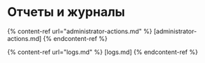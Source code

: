 # Отчеты и журналы

{% content-ref url="administrator-actions.md" %}
[administrator-actions.md]
{% endcontent-ref %}

{% content-ref url="logs.md" %}
[logs.md]
{% endcontent-ref %}